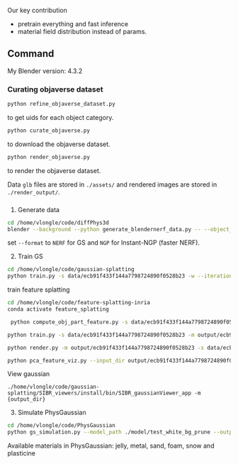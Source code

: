 Our key contribution
- pretrain everything and fast inference
- material field distribution instead of params.


## Command
My Blender version: 4.3.2
### Curating objaverse dataset
```bash
python refine_objaverse_dataset.py
```
to get uids for each object category.

```bash
python curate_objaverse.py
```
to download the objaverse dataset.

```bash
python render_objaverse.py 
```
to render the objaverse dataset.

Data `glb` files are stored in `./assets/` and rendered images are stored in `./render_output/`.

### 
1. Generate data
```bash
cd /home/vlongle/code/diffPhys3d
blender --background --python generate_blendernerf_data.py -- --object_path /home/vlongle/.objaverse/hf-objaverse-v1/glbs/000-064/ecb91f433f144a7798724890f0528b23.glb --num_images 100 --format NERF --camera_dist 1.8
```
set `--format` to `NERF` for GS and `NGP` for Instant-NGP (faster NERF).

2. Train GS
```bash
cd /home/vlongle/code/gaussian-splatting
python train.py -s data/ecb91f433f144a7798724890f0528b23 -w --iterations 10_000
```
train feature splatting
```bash
cd /home/vlongle/code/feature-splatting-inria
conda activate feature_splatting

 python compute_obj_part_feature.py -s data/ecb91f433f144a7798724890f0528b23

python train.py -s data/ecb91f433f144a7798724890f0528b23 -m output/ecb91f433f144a7798724890f0528b23 --iterations 10000

python render.py -m output/ecb91f433f144a7798724890f0528b23 -s data/ecb91f433f144a7798724890f0528b23  --camera_slerp_list 0 1 --with_feat --clip_feat --text_query 'a tree pot' --step_size 10

python pca_feature_viz.py --input_dir output/ecb91f433f144a7798724890f0528b23/interpolating_camera/ours_10000/renders --output_dir output/ecb91f433f144a7798724890f0528b23/interpolating_camera/ours_10000/pca_renders

```


View gaussian
```
./home/vlongle/code/gaussian-splatting/SIBR_viewers/install/bin/SIBR_gaussianViewer_app -m  {output_dir}
```

3. Simulate PhysGaussian
```bash
cd /home/vlongle/code/PhysGaussian
python gs_simulation.py --model_path ./model/test_white_bg_prune --output_path custom_output --config ./config/custom_config.json --render_img --compile_video --white_bg --debug
```

Available materials in PhysGaussian:
jelly, metal, sand, foam, snow and plasticine
